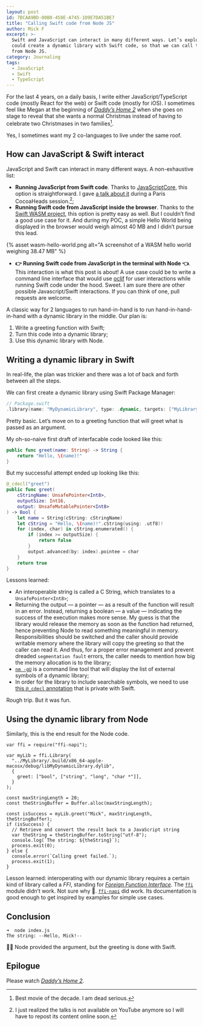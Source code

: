 ```yaml
---
layout: post
id: 7BCAA9BD-00B0-458E-A745-1D9E7DA51BE7
title: "Calling Swift code from Node JS"
author: Mick F
excerpt: >-
  Swift and JavaScript can interact in many different ways. Let’s explore how we
  could create a dynamic library with Swift code, so that we can call that code
  from Node JS.
category: Journaling
tags:
  - JavaScript
  - Swift
  - TypeScript
---
```


For the last 4 years, on a daily basis, I write either JavaScript/TypeScript
code (mostly React for the web) or Swift code (mostly for iOS). I sometimes feel
like Megan at the beginning of [_Daddy’s Home 2_][1] when she goes on stage to
reveal that she wants a normal Christmas instead of having to celebrate two
Christmases in two families[^1].

Yes, I sometimes want my 2 co-languages to live under the same roof.

## How can JavaScript & Swift interact

JavaScript and Swift can interact in many different ways. A non-exhaustive list:

- **Running JavaScript from Swift code**. Thanks to [JavaScriptCore][6], this
  option is straightforward. I gave [a talk about it][8] during a Paris
  CocoaHeads session.[^2];
- **Running Swift code from JavaScript inside the browser**. Thanks to the
  [Swift WASM project][9], this option is pretty easy as well. But I couldn’t
  find a good use case for it. And during my POC, a simple Hello World being
  displayed in the browser would weigh almost 40 MB and I didn’t pursue this
  lead.

{% asset wasm-hello-world.png alt="A screenshot of a WASM hello world weighing 38.47 MB" %}

- **👉 Running Swift code from JavaScript in the terminal with Node 👈**. This
  interaction is what this post is about! A use case could be to write a command
  line interface that would use [oclif][7] for user interactions while running
  Swift code under the hood. Sweet. I am sure there are other possible
  Javascript/Swift interactions. If you can think of one, pull requests are
  welcome.

A classic way for 2 languages to run hand-in-hand is to run hand-in-hand-in-hand
with a dynamic library in the middle. Our plan is:

1. Write a greeting function with Swift;
1. Turn this code into a dynamic library;
1. Use this dynamic library with Node.

## Writing a dynamic library in Swift

In real-life, the plan was trickier and there was a lot of back and forth
between all the steps.

We can first create a dynamic library using Swift Package Manager:

```swift
// Package.swift
.library(name: "MyDynamicLibrary", type: .dynamic, targets: ["MyLibrary"])
```

Pretty basic. Let’s move on to a greeting function that will greet what is
passed as an argument.

My oh-so-naive first draft of interfacable code looked like this:

```swift
public func greet(name: String) -> String {
    return "Hello, \(name)!"
}
```

But my successful attempt ended up looking like this:

```swift
@_cdecl("greet")
public func greet(
    cStringName: UnsafePointer<Int8>,
    outputSize: Int16,
    output: UnsafeMutablePointer<Int8>
) -> Bool {
    let name = String(cString: cStringName)
    let cString = "Hello, \(name)!".cString(using: .utf8)!
    for (index, char) in cString.enumerated() {
        if (index >= outputSize) {
            return false
        }
        output.advanced(by: index).pointee = char
    }
    return true
}
```

Lessons learned:

- An interoperable string is called a C String, which translates to a
  `UnsafePointer<Int8>`;
- Returning the output — a pointer — as a result of the function will result in
  an error. Instead, returning a boolean — a value — indicating the success of
  the execution makes more sense. My guess is that the library would release the
  memory as soon as the function had returned, hence preventing Node to read
  something meaningful in memory. Responsibilities should be switched and the
  caller should provide writable memory where the library will copy the greeting
  so that the caller can read it. And thus, for a proper error management and
  prevent dreaded `segmentation fault` errors, the caller needs to mention how
  big the memory allocation is to the library;
- [`nm -gU`][11] is a command line tool that will display the list of external
  symbols of a dynamic library;
- In order for the library to include searchable symbols, we need to use [this
  `@_cdecl` annotation][10] that is private with Swift.

Rough trip. But it was fun.

## Using the dynamic library from Node

Similarly, this is the end result for the Node code.

```node
var ffi = require("ffi-napi");

var myLib = ffi.Library(
  "../MyLibrary/.build/x86_64-apple-macosx/debug/libMyDynamicLibrary.dylib",
  {
    greet: ["bool", ["string", "long", "char *"]],
  }
);

const maxStringLength = 20;
const theStringBuffer = Buffer.alloc(maxStringLength);

const isSuccess = myLib.greet("Mick", maxStringLength, theStringBuffer);
if (isSuccess) {
  // Retrieve and convert the result back to a JavaScript string
  var theString = theStringBuffer.toString("utf-8");
  console.log(`The string: ${theString}`);
  process.exit(0);
} else {
  console.error(`Calling greet failed.`);
  process.exit(1);
}
```

Lesson learned: interoperating with our dynamic library requires a certain kind
of library called a _FFI_, standing for [_Foreign Function Interface_][5]. The
[`ffi`][3] module didn’t work. Not sure why 🤷. [`ffi-napi`][4] did work. Its
documentation is good enough to get inspired by examples for simple use cases.

## Conclusion

```shell
➜  node index.js
The string: --Hello, Mick!--
```

💪🎉 Node provided the argument, but the greeting is done with Swift.

## Epilogue

Please watch [_Daddy’s Home 2_][1].

[^1]: Best movie of the decade. I am dead serious.
[^2]:
    I just realized the talks is not available on YouTube anymore so I will have
    to repost its content online soon.

[1]: https://www.themoviedb.org/movie/419680 "Daddy’s Home 2 on The Movie DB"
[3]: https://www.npmjs.com/package/ffi
[4]: https://www.npmjs.com/package/ffi-napi
[5]: https://en.wikipedia.org/wiki/Foreign_function_interface
[6]: https://developer.apple.com/documentation/javascriptcore
[7]: https://oclif.io
[8]: https://twitter.com/cocoaheadsparis/status/1060620815467769856
[9]: https://swiftwasm.org
[10]: https://forums.swift.org/t/formalizing-cdecl/40677
[11]:
  https://stackoverflow.com/questions/4506121/how-to-print-a-list-of-symbols-exported-from-a-dynamic-library
